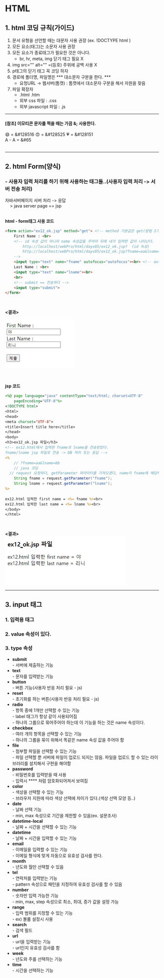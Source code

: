 # HTML

## 1. html 코딩 규칙(가이드)
<ol>
  <li> 문서 유형을 선언할 때는 대문자 사용 권장 (ex. !DOCTYPE html )</li>
  <li> 모든 요소(태그)는 소문자 사용 권장 </li>
  <li> 모든 요소가 종료태그가 필요한 것은 아니다. 
    <ul><li>br, hr, meta, img 닫기 태그 필요 X</li></ul>
  </li>
  <li>img src="" alt=""   =(등호) 주위에 공백 사용 X</li>
  <li>p태그의 닫기 태그 꼭 코딩 하자</li>
  <li>경로에 폴더명, 파일명은 *** 대소문자 구분을 한다. ***
      <ul><li>요청URL -> 웹서버(톰캣) : 톰캣에서 대소문자 구분을 해서 자원을 찾음</li></ul>
  </li>
  <li>파일 확장자
  <ul><li>.html    .htm</li></ul>
  <ul><li>외부 css 파일 : .css</li></ul>
  <ul><li> 외부 javascript 파일 : .js</li></ul>
  
  </li>
</ol>

- - -
#### [참조] 이모티콘 문자를 찍을 때는 가끔 &; 사용한다.
&#128516; = &#128516 &#128525; = &#128525 &#128151; = &#128151<br>
A - &#65; = &#65<br>
<br>
- - -
## 2. html Form(양식)
<h3> - 사용자 입력 처리를 하기 위해 사용하는 태그들..(사용자 입력 처리 -> 서버 전송 처리)</h3>
자바서버페이지 서버 처리 -> 응답<br>
&nbsp;&nbsp;&nbsp; > java server page == jsp<br>
<br>

<b> html - form태그 사용 코드 </b><br>
~~~ html
<form action="ex12_ok.jsp" method="get"> <!-- method 기본값은 get(방법 2가지있음) -->
	First Name : <br>
	<!-- id 속성 값이 아니라 name 속성값을 주어야 뒤에 내가 입력한 값이 나타난다.
		http://localhost/webPro/html/days05/ex12_ok.jsp?  (id 속성)
		http://localhost/webPro/html/days05/ex12_ok.jsp?fname=aa&lname=bb (name 속성)
	-->
	<input type="text" name="fname" autofocus="autofocus"><br> <!-- autofocus="autofocus" 속성 때문에 자동으로 깜빡깜빡 거림.. -->
	Last Name : <br>
	<input type="text" name="lname"><br>
	<br>
	<!-- submit == 전송하다 -->
	<input type="submit">
</form>
~~~
<br>

<b>&lt;결과&gt;</b><br>

![alt](https://github.com/Yelin-park/TIL/blob/main/HTML/img/ex12.JPG)

<br>

<b>jsp 코드</b>
~~~ jsp
<%@ page language="java" contentType="text/html; charset=UTF-8"
    pageEncoding="UTF-8"%>
<!DOCTYPE html>
<html>
<head>
<meta charset="UTF-8">
<title>Insert title here</title>
</head>
<body>
<h3>ex12_ok.jsp 파일</h3>
<!-- ex12.html에서 입력한 fname과 lname을 전송받았다.
fname/lname jsp 파일로 전송 -> DB 처리 또는 응답 -->
<%
	// ?fname=aa&lname=bb
	// java 코딩
  // request 요청하다, getParameter 파라미터를 가져오겠다, name이 fname에 해당하는 input 태그의 값을
	String fname = request.getParameter("fname"); 
	String lname = request.getParameter("lname");
%>

ex12.html 입력한 first name = <%= fname %><br>
ex12.html 입력한 last name = <%= lname %><br>
</body>
</html>
~~~

<br>

<b>&lt;결과&gt;<br></b>
![alt](https://github.com/Yelin-park/TIL/blob/main/HTML/img/jsp_test.JPG)
- - -
## 3. input 태그

### 1. 입력용 태그

### 2. value 속성이 있다.

### 3. type 속성<br>

<ul>
    <b><li>submit</li></b>
      - 서버에 제출하는 기능
    <b><li>text</li></b>
      - 문자를 입력받는 기능
    <b><li>button</li></b>
      - 버튼 기능(사용자 반응 처리 필요 - js)
    <b><li>reset</li></b>
      - 초기화를 하는 버튼(사용자 반응 처리 필요 - js)
    <b><li>radio</li></b>
      - 항목 중에 1개만 선택할 수 있는 기능<br>
      - label 태그가 항상 같이 사용되어짐<br>
      - 하나의 그룹으로 묶어주어야 하는데 이 기능을 하는 것은 name 속성이다.
    <b><li>checkbox</li></b>
      - 여러 개의 항목을 선택할 수 있는 기능<br>
      - 하나의 그룹을 묶이 위해서 똑같은 name 속성 값을 주어야 함<br>
    <b><li>file</li></b>
      - 첨부할 파일을 선택할 수 있는 기능<br>
      - 파일 선택할 뿐 서버에 파일이 업로드 되지는 않음. 파일을 업로드 할 수 있는 라이브러리를 설치해서 구현을 해야함
    <b><li>password</li></b>
      - 비밀번호를 입력받을 때 사용<br>
      - 입력시 **** 처럼 암호화되어져서 보여짐
    <b><li>color</li></b>
      - 색상을 선택할 수 있는 기능<br>
      - 브라우저 지원에 따라 색상 선택에 차이가 있다.(색상 선택 모양 등..)
    <b><li>date</li></b>
      - 날짜 선택 기능<br>
      - min, max 속성으로 기간을 제한할 수 있음(ex. 설문조사)
    <b><li>datetime-local</li></b>
      - 날짜 + 시간을 선택할 수 있는 기능
    <b><li>datetime</li></b>
      - 날짜 + 시간을 입력할 수 있는 기능
    <b><li>email</li></b>
      - 이메일을 입력할 수 있는 기능<br>
      - 이메일 형식에 맞게 자동으로 유효성 검사를 한다.
    <b><li>month</li></b>
      - 년도와 월만 선택할 수 있음
    <b><li>tel</li></b>
      - 연락처를 입력받는 기능<br>
      - pattern 속성으로 패턴을 지정하여 유효성 검사를 할 수 있음
    <b><li>number</li></b>
      - 숫자만 입력 가능한 기능<br>
      - min, max, step 속성으로 최소, 최대, 증가 값을 설정 가능
    <b><li>range</li></b>
      - 입력 범위를 지정할 수 있는 기능<br>
      - ex) 볼륨 설정시 사용
    <b><li>search</li></b>
      - 검색 필드
    <b><li>url</li></b>
      - url을 입력받는 기능<br>
      - url인지 유효성 검사를 함
    <b><li>week</li></b>
      - 년도와 주를 선택하는 기능
    <b><li>time</li></b>
      - 시간을 선택하는 기능
</ul>


